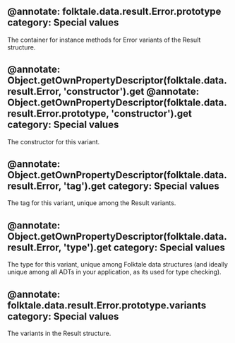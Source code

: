@annotate: folktale.data.result.Error.prototype
category: Special values
---

The container for instance methods for Error variants of the Result structure.


@annotate: Object.getOwnPropertyDescriptor(folktale.data.result.Error, 'constructor').get
@annotate: Object.getOwnPropertyDescriptor(folktale.data.result.Error.prototype, 'constructor').get
category: Special values
---

The constructor for this variant.


@annotate: Object.getOwnPropertyDescriptor(folktale.data.result.Error, 'tag').get
category: Special values
---

The tag for this variant, unique among the Result variants.


@annotate: Object.getOwnPropertyDescriptor(folktale.data.result.Error, 'type').get
category: Special values
---

The type for this variant, unique among Folktale data structures (and ideally unique among all ADTs in your application, as its used for type checking).

@annotate: folktale.data.result.Error.prototype.variants
category: Special values
---

The variants in the Result structure.